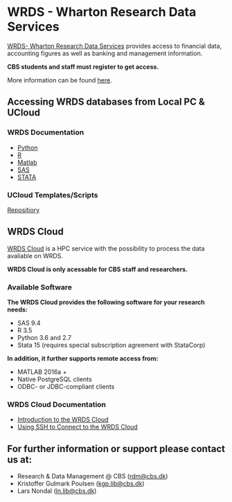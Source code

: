 # WRDS - Wharton Research Data Services

[WRDS- Wharton Research Data Services](https://wrds-www.wharton.upenn.edu/) provides access to financial data, accounting figures as well as banking and management information. 

**CBS students and staff must register to get access.** 

More information can be found [here](https://www.cbs.dk/en/library/databases/wrds-wharton-research-data-services).

## Accessing WRDS databases from Local PC & UCloud

### WRDS Documentation
- [Python](https://wrds-www.wharton.upenn.edu/pages/support/programming-wrds/programming-python/python-from-your-computer/)
- [R](https://wrds-www.wharton.upenn.edu/pages/support/programming-wrds/programming-r/r-from-your-computer/)
- [Matlab](https://wrds-www.wharton.upenn.edu/pages/support/programming-wrds/programming-matlab/matlab-from-your-computer/)
- [SAS](https://wrds-www.wharton.upenn.edu/pages/support/programming-wrds/programming-sas/sas-from-your-computer/)
- [STATA](https://wrds-www.wharton.upenn.edu/pages/support/programming-wrds/programming-stata/stata-wrds-cloud/)

### UCloud Templates/Scripts
[Repositiory](https://github.com/CBS-HPC/.github/tree/main/WRDS) 

## WRDS Cloud
[WRDS Cloud](https://wrds-www.wharton.upenn.edu/pages/support/the-wrds-cloud/) is a HPC service with the possibility to process the data avaliable on WRDS. 

**WRDS Cloud is only acessable for CBS staff and researchers.**

### Available Software 
**The WRDS Cloud provides the following software for your research needs:**
- SAS 9.4
- R 3.5
- Python 3.6 and 2.7
- Stata 15 (requires special subscription agreement with StataCorp)

**In addition, it further supports remote access from:**

- MATLAB 2016a +
- Native PostgreSQL clients
- ODBC- or JDBC-compliant clients

### WRDS Cloud Documentation
- [Introduction to the WRDS Cloud](https://wrds-www.wharton.upenn.edu/pages/support/the-wrds-cloud/introduction-wrds-cloud/)
- [Using SSH to Connect to the WRDS Cloud](https://wrds-www.wharton.upenn.edu/pages/support/the-wrds-cloud/using-ssh-connect-wrds-cloud/) 

## For further information or support please contact us at:
- Research & Data Management @ CBS (rdm@cbs.dk)
- Kristoffer Gulmark Poulsen (kgp.lib@cbs.dk)
- Lars Nondal (ln.lib@cbs.dk)

